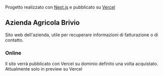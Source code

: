 Progetto realizzato con [Next.js](https://nextjs.org) e pubblicato su [Vercel](https://vercel.com/)

## Azienda Agricola Brivio
Sito web dell'azienda, utile per recuperare informazioni di fatturazione o di contatto.

### Online
Il sito verrà pubblicato con Vercel su dominio definito una volta acquistato. Attualmente solo in preview su Vercel
